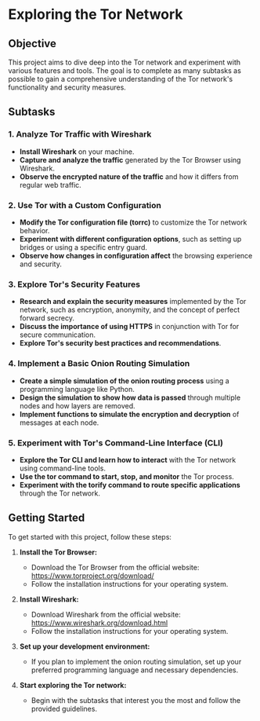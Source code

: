 # Exploring the Tor Network

## Objective
This project aims to dive deep into the Tor network and experiment with various features and tools. The goal is to complete as many subtasks as possible to gain a comprehensive understanding of the Tor network's functionality and security measures.

## Subtasks

### 1. Analyze Tor Traffic with Wireshark
- **Install Wireshark** on your machine.
- **Capture and analyze the traffic** generated by the Tor Browser using Wireshark.
- **Observe the encrypted nature of the traffic** and how it differs from regular web traffic.

### 2. Use Tor with a Custom Configuration
- **Modify the Tor configuration file (torrc)** to customize the Tor network behavior.
- **Experiment with different configuration options**, such as setting up bridges or using a specific entry guard.
- **Observe how changes in configuration affect** the browsing experience and security.

### 3. Explore Tor's Security Features
- **Research and explain the security measures** implemented by the Tor network, such as encryption, anonymity, and the concept of perfect forward secrecy.
- **Discuss the importance of using HTTPS** in conjunction with Tor for secure communication.
- **Explore Tor's security best practices and recommendations**.

### 4. Implement a Basic Onion Routing Simulation
- **Create a simple simulation of the onion routing process** using a programming language like Python.
- **Design the simulation to show how data is passed** through multiple nodes and how layers are removed.
- **Implement functions to simulate the encryption and decryption** of messages at each node.

### 5. Experiment with Tor's Command-Line Interface (CLI)
- **Explore the Tor CLI and learn how to interact** with the Tor network using command-line tools.
- **Use the tor command to start, stop, and monitor** the Tor process.
- **Experiment with the torify command to route specific applications** through the Tor network.

## Getting Started
To get started with this project, follow these steps:

1. **Install the Tor Browser:**
   - Download the Tor Browser from the official website: https://www.torproject.org/download/
   - Follow the installation instructions for your operating system.

2. **Install Wireshark:**
   - Download Wireshark from the official website: https://www.wireshark.org/download.html
   - Follow the installation instructions for your operating system.

3. **Set up your development environment:**
   - If you plan to implement the onion routing simulation, set up your preferred programming language and necessary dependencies.

4. **Start exploring the Tor network:**
   - Begin with the subtasks that interest you the most and follow the provided guidelines.
